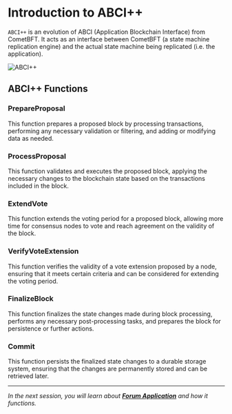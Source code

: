# Introduction to ABCI++

`ABCI++` is an evolution of ABCI (Application Blockchain Interface) from CometBFT. It acts as an interface between CometBFT (a state machine replication engine) and the actual state machine being replicated (i.e. the application).

![ABCI++](images/ABCI++.jpg)

## ABCI++ Functions

### PrepareProposal

This function prepares a proposed block by processing transactions, performing any necessary validation or filtering, and adding or modifying data as needed.

### ProcessProposal

This function validates and executes the proposed block, applying the necessary changes to the blockchain state based on the transactions included in the block.

### ExtendVote

This function extends the voting period for a proposed block, allowing more time for consensus nodes to vote and reach agreement on the validity of the block.

### VerifyVoteExtension

This function verifies the validity of a vote extension proposed by a node, ensuring that it meets certain criteria and can be considered for extending the voting period.

### FinalizeBlock

This function finalizes the state changes made during block processing, performs any necessary post-processing tasks, and prepares the block for persistence or further actions.

### Commit

This function persists the finalized state changes to a durable storage system, ensuring that the changes are permanently stored and can be retrieved later.

---------------

*In the next session, you will learn about [**Forum Application**](./2.intro-forumApp.md) and how it functions.*
